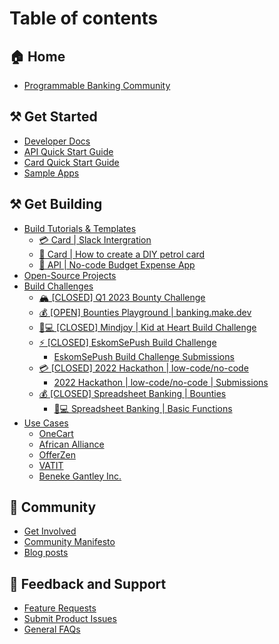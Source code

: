 # Table of contents

## 🏠 Home

* [Programmable Banking Community](README.md)

## ⚒ Get Started

* [Developer Docs](https://developer.investec.com/za/api-products)
* [API Quick Start Guide](get-started/api-quick-start-guide.md)
* [Card Quick Start Guide](get-started/card-quick-start-guide.md)
* [Sample Apps](get-started/sample-apps.md)

## ⚒ Get Building

* [Build Tutorials & Templates](get-building/build-something-simple/README.md)
  * [💳 Card | Slack Intergration](get-building/build-something-simple/card-or-slack-intergration.md)
  * [🚗 Card | How to create a DIY petrol card](get-building/build-something-simple/card-or-how-to-create-a-diy-petrol-card.md)
  * [🎯 API | No-code Budget Expense App](get-building/build-something-simple/api-or-no-code-budget-expense-app.md)
* [Open-Source Projects](https://gitlab.com/offerzen-community/investec-programmable-banking/command-center#open-source-projects)
* [Build Challenges](get-building/build-events/README.md)
  * [🏔 \[CLOSED\] Q1 2023 Bounty Challenge](get-building/build-events/closed-q1-2023-bounty-challenge.md)
  * [💰 \[OPEN\] Bounties Playground | banking.make.dev](get-building/build-events/open-bounties-playground-or-banking.make.dev.md)
  * [👩💻 \[CLOSED\] Mindjoy | Kid at Heart Build Challenge](get-building/build-events/closed-mindjoy-or-kid-at-heart-build-challenge.md)
  * [⚡ \[CLOSED\] EskomSePush Build Challenge](get-building/build-events/closed-eskomsepush-build-challenge/README.md)
    * [EskomSePush Build Challenge Submissions](get-building/build-events/closed-eskomsepush-build-challenge/eskomsepush-build-challenge-submissions.md)
  * [💳 \[CLOSED\] 2022 Hackathon | low-code/no-code](get-building/build-events/q2-2022-hackathon-or-low-code-no-code/README.md)
    * [2022 Hackathon | low-code/no-code | Submissions](get-building/build-events/q2-2022-hackathon-or-low-code-no-code/2022-hackathon-or-low-code-no-code-or-submissions.md)
  * [💰 \[CLOSED\] Spreadsheet Banking | Bounties](get-building/build-events/closed-spreadsheet-banking-or-bounties/README.md)
    * [👩💻 Spreadsheet Banking | Basic Functions](get-building/build-events/closed-spreadsheet-banking-or-bounties/spreadsheet-banking-or-basic-functions.md)
* [Use Cases](get-building/use-cases/README.md)
  * [OneCart](get-building/use-cases/onecart.md)
  * [African Alliance](get-building/use-cases/african-alliance.md)
  * [OfferZen](get-building/use-cases/offerzen.md)
  * [VATIT](get-building/use-cases/vatit.md)
  * [Beneke Gantley Inc.](get-building/use-cases/beneke-gantley-inc..md)

## 🙌 Community&#x20;

* [Get Involved](community/get-involved.md)
* [Community Manifesto](community/community-manifesto.md)
* [Blog posts](community/blog-posts.md)

## 💬 Feedback and Support

* [Feature Requests](https://programmable-banking-community.canny.io)
* [Submit Product Issues](https://gitlab.com/offerzen-community/investec-programmable-banking/issues-and-ideas)
* [General FAQs](feedback-and-support/general-faqs.md)
